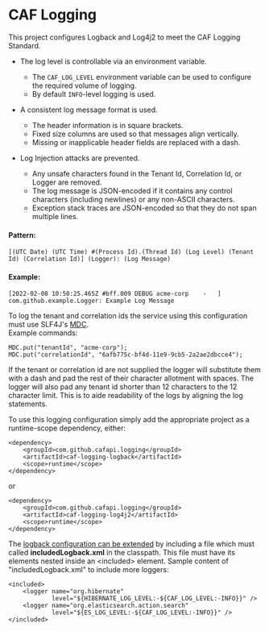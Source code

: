 # CAF Logging
This project configures Logback and Log4j2 to meet the CAF Logging Standard.

- The log level is controllable via an environment variable.  
    - The `CAF_LOG_LEVEL` environment variable can be used to configure the required volume of logging.  
    - By default `INFO`-level logging is used.

- A consistent log message format is used.  
    - The header information is in square brackets.
    - Fixed size columns are used so that messages align vertically.
    - Missing or inapplicable header fields are replaced with a dash.

- Log Injection attacks are prevented.  
    - Any unsafe characters found in the Tenant Id, Correlation Id, or Logger are removed.
    - The log message is JSON-encoded if it contains any control characters (including newlines) or any non-ASCII characters.
    - Exception stack traces are JSON-encoded so that they do not span multiple lines.

#### Pattern:
    [(UTC Date) (UTC Time) #(Process Id).(Thread Id) (Log Level) (Tenant Id) (Correlation Id)] (Logger): (Log Message)

#### Example:
    [2022-02-08 10:50:25.465Z #bff.009 DEBUG acme-corp    -   ] com.github.example.Logger: Example Log Message

To log the tenant and correlation ids the service using this configuration must use SLF4J's [MDC](https://www.slf4j.org/manual.html#mdc).  
Example commands:

    MDC.put("tenantId", "acme-corp");
    MDC.put("correlationId", "6afb775c-bf4d-11e9-9cb5-2a2ae2dbcce4");

If the tenant or correlation id are not supplied the logger will substitute them with a dash and pad the rest of their character allotment with spaces.  The logger will also pad any tenant id shorter than 12 characters to the 12 character limit.  This is to aide readability of the logs by aligning the log statements.

To use this logging configuration simply add the appropriate project as a runtime-scope dependency, either:

    <dependency>
        <groupId>com.github.cafapi.logging</groupId>
        <artifactId>caf-logging-logback</artifactId>
        <scope>runtime</scope>
    </dependency>

or

    <dependency>
        <groupId>com.github.cafapi.logging</groupId>
        <artifactId>caf-logging-log4j2</artifactId>
        <scope>runtime</scope>
    </dependency>

The [logback configuration can be extended](http://logback.qos.ch/manual/configuration.html#fileInclusion) by including a file which must called **includedLogback.xml** in the classpath. This file must have its elements nested inside an &lt;included&gt; element.
Sample content of "includedLogback.xml" to include more loggers:

```
<included>
    <logger name="org.hibernate"
            level="${HIBERNATE_LOG_LEVEL:-${CAF_LOG_LEVEL:-INFO}}" />
    <logger name="org.elasticsearch.action.search"
            level="${ES_LOG_LEVEL:-${CAF_LOG_LEVEL:-INFO}}" />
</included>
```
